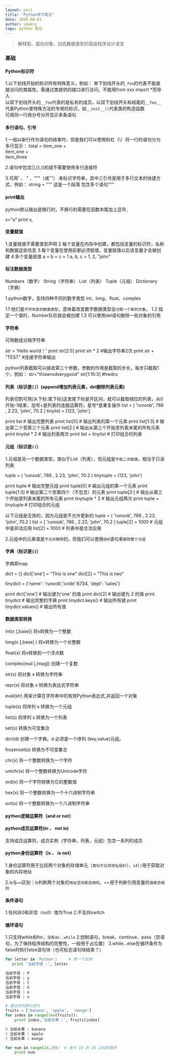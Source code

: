 ```yaml
---
layout: post
title: 'Python学习笔记'
date: 2020-08-01
author: smakry
tags: python 笔记
---
```


> 解释型、面向对象、动态数据类型的高级程序设计语言

### 基础

#### Python标识符
1.以下划线开始的标识符有特殊意义，例如：
  单下划线开头的`_foo`的代表不能直接访问的类属性，需通过类提供的接口进行访问，不能用from xxx import *而导入  
  以双下划线开头的`__foo`代表的是私有的成员，以双下划线开头和结尾的`__foo__`代表Python里特殊方法的专用的标识，如`__init__()`代表类的构造函数  
  可用同一行用分号分开显示多条语句  

#### 多行语句、引号

1.一般以新行作为语句的结束符，但是我们可以使用斜杠（\）将一行的语句分为多行显示：
total = item_one + \
		item_one + \
		item_three

2.语句中包含[],{},()的就不需要使用多行连接符

3.可用' 、 " 、"""（或'''） 来标识字符串，其中三引号是用于多行文本的快捷方式，例如：
string = """ 这是一个段落
包含多个语句"""

#### print输出

python默认输出是换行的，不换行的需要在函数末尾加上逗号`,`

x="a"
print x,

#### 变量赋值

1.变量赋值不需要类型声明
2.每个变量在内存中创建，都包括变量的标识符，名称和数据这些信息
3.每个变量在使用前都必须赋值，变量赋值以后该变量才会被创建
4.多个变量赋值
a = b = c = 1
a, b, c = 1, 2, "john"


#### 标注数据类型

Numbers（数字）
String（字符串）
List（列表）
Tuple（元祖）
Dictionary（字典）

1.python数字，支持四种不同的数字类型
int、long、float、complex

1.1 他们是`不可改变的数据类型`，意味着改变数字数据类型会`分配一个新的对象`。
1.2 指定一个值时，Number队形就会被创建
1.3 可以使用del语句删除一些对象的引用

#### 字符串

可用数组分隔字符串

str = 'Hello world！'
print str[2:5]
print str * 2 #输出字符串2次
print str + "TEST" #连接字符串输出

python列表截取可以接收第三个参数，参数的作用是截取的步长，每步只截取1个，例如：
str="thiswrodverygood"
str[1:15:3] #hwdro

#### 列表（标识是`[]`）(append增加列表元素，del删除列表元素)

列表切割可用[头下标:尾下标]这里尾下标是开区间，就可以截取相应的列表，从0开始-1结束，加号+是列表的连接运算符，星号*是重复操作
list = [ 'runoob', 786 , 2.23, 'john', 70.2 ]
tinylist = [123, 'john']
 
print list               # 输出完整列表
print list[0]            # 输出列表的第一个元素
print list[1:3]          # 输出第二个至第三个元素 
print list[2:]           # 输出从第三个开始至列表末尾的所有元素
print tinylist * 2       # 输出列表两次
print list + tinylist    # 打印组合的列表

#### 元组（标识是`()`）

1.元祖是另一个数据类型，类似于List（列表），但元组是`不能二次赋值`，相当于只读列表

tuple = ( 'runoob', 786 , 2.23, 'john', 70.2 )
tinytuple = (123, 'john')
 
print tuple               # 输出完整元组
print tuple[0]            # 输出元组的第一个元素
print tuple[1:3]          # 输出第二个至第四个（不包含）的元素 
print tuple[2:]           # 输出从第三个开始至列表末尾的所有元素
print tinytuple * 2       # 输出元组两次
print tuple + tinytuple   # 打印组合的元组

以下元组是无效的，因为元组是不允许更新的
tuple = ( 'runoob', 786 , 2.23, 'john', 70.2 )
list = [ 'runoob', 786 , 2.23, 'john', 70.2 ]
tuple[2] = 1000    # 元组中是非法应用
list[2] = 1000     # 列表中是合法应用

2.元组中的元素值是`不允许删除`的，但我们可以使用del语句来`删除整个元组`

#### 字典（标识是`{}`）

字典即map

dict = {}
dict['one'] = "This is one"
dict[2] = "This is two"
 
tinydict = {'name': 'runoob','code':6734, 'dept': 'sales'}
 
print dict['one']          # 输出键为'one' 的值
print dict[2]              # 输出键为 2 的值
print tinydict             # 输出完整的字典
print tinydict.keys()      # 输出所有键
print tinydict.values()    # 输出所有值

#### 数据类型转换

int(x [,base])
将x转换为一个整数

long(x [,base] )
将x转换为一个长整数

float(x)
将x转换到一个浮点数

complex(real [,imag])
创建一个复数

str(x)
将对象 x 转换为字符串

repr(x)
将对象 x 转换为表达式字符串

eval(str)
用来计算在字符串中的有效Python表达式,并返回一个对象

tuple(s)
将序列 s 转换为一个元组

list(s)
将序列 s 转换为一个列表

set(s)
转换为可变集合

dict(d)
创建一个字典。d 必须是一个序列 (key,value)元组。

frozenset(s)
转换为不可变集合

chr(x)
将一个整数转换为一个字符

unichr(x)
将一个整数转换为Unicode字符

ord(x)
将一个字符转换为它的整数值

hex(x)
将一个整数转换为一个十六进制字符串

oct(x)
将一个整数转换为一个八进制字符串

#### python逻辑运算符（and or not）

#### python成员运算符(in 、 not in)

支持成员运算符，成员实例（字符串，列表，元组）包含一系列的成员

#### python身份运算符（is 、 is not）

1.身份运算符用于比较两个对象的存储单元（`类似于比较地址指针`），`id()`用于获取对象的内存地址

2.is与`==`区别：is判断两个对象的`地址空间是否相同`，==用于判断引用变量的`值是否相同`

#### 条件语句

1.任何非0和非空（null）值为True
2.不支持switch

#### 循环语句

1.只支持while和for，`没有do..while`
2.控制语句，break、continue、pass（空语句，为了保持程序结构的完整性，一般用于占位置）
3.while...else在循环条件为false时执行else语句块（也可标志语句块结束？）

```python
for letter in 'Python':     # 第一个实例
   print '当前字母 :', letter

当前字母 : P
当前字母 : y
当前字母 : t
当前字母 : h
当前字母 : o
当前字母 : n

# 通过序列索引迭代
fruits = ['banana', 'apple',  'mango']
for index in range(len(fruits)):
	print index,'当前水果 :', fruits[index]

0 当前水果 : banana
1 当前水果 : apple
2 当前水果 : mango

for num in range(10,20):  # 迭代 10 到 20 之间的数字
	print num

````




